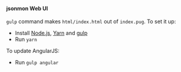 #### jsonmon Web UI

`gulp` command makes `html/index.html` out of `index.pug`. To set it up:

* Install [Node.js](https://nodejs.org/en/download/),
  [Yarn](https://yarnpkg.com/en/docs/install)
  and [gulp](https://github.com/gulpjs/gulp/blob/master/docs/getting-started.md)
* Run `yarn`

To update AngularJS:
* Run `gulp angular`
